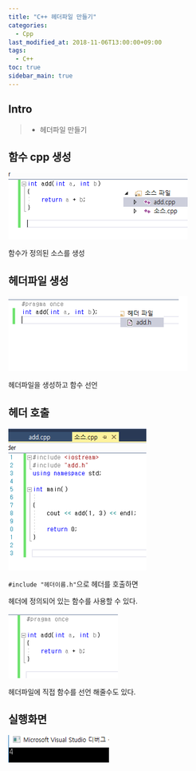 ```yaml
---
title: "C++ 헤더파일 만들기"
categories: 
  - Cpp
last_modified_at: 2018-11-06T13:00:00+09:00
tags: 
  - C++
toc: true
sidebar_main: true
---
```


## Intro

> - 헤더파일 만들기


## 함수 cpp 생성


![func](https://github.com/lesslate/lesslate.github.io/blob/master/assets/img/cpp/function.png?raw=true)


함수가 정의된 소스를 생성


## 헤더파일 생성

![head](https://github.com/lesslate/lesslate.github.io/blob/master/assets/img/cpp/header.png?raw=true)

헤더파일을 생성하고 함수 선언



## 헤더 호출

![main](https://github.com/lesslate/lesslate.github.io/blob/master/assets/img/cpp/source.png?raw=true
)


``#include "헤더이름.h"``으로 헤더를 호출하면

헤더에 정의되어 있는 함수를 사용할 수 있다.


![head2](https://github.com/lesslate/lesslate.github.io/blob/master/assets/img/cpp/header2.png?raw=true)

헤더파일에 직접 함수를 선언 해줄수도 있다.


## 실행화면

![source](https://github.com/lesslate/lesslate.github.io/blob/master/assets/img/cpp/result.png?raw=true)